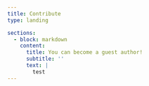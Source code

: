 ```yaml
---
title: Contribute
type: landing

sections:
  - block: markdown
    content:
      title: You can become a guest author!
      subtitle: ''
      text: |
        test
---
```

